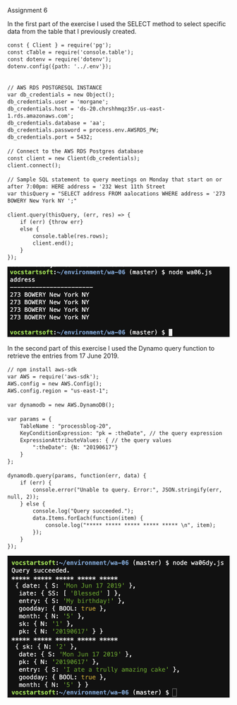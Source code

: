 Assignment 6

In the first part of the exercise I used the SELECT method to select specific data from the table that I previously created.

```
const { Client } = require('pg');
const cTable = require('console.table');
const dotenv = require('dotenv');
dotenv.config({path: '../.env'});


// AWS RDS POSTGRESQL INSTANCE
var db_credentials = new Object();
db_credentials.user = 'morgane';
db_credentials.host = 'ds-20.chrshhmqz35r.us-east-1.rds.amazonaws.com';
db_credentials.database = 'aa';
db_credentials.password = process.env.AWSRDS_PW;
db_credentials.port = 5432;

// Connect to the AWS RDS Postgres database
const client = new Client(db_credentials);
client.connect();

// Sample SQL statement to query meetings on Monday that start on or after 7:00pm: HERE address = '232 West 11th Street
var thisQuery = "SELECT address FROM aalocations WHERE address = '273 BOWERY New York NY ';"

client.query(thisQuery, (err, res) => {
    if (err) {throw err}
    else {
        console.table(res.rows);
        client.end();
    }
});

```

![Image of data modeling](https://github.com/morganeborzee/data-structures/blob/master/wa-06/images/query_1.png)

In the second part of this exercise I used the Dynamo query function to retrieve the entries from 17 June 2019.

```
// npm install aws-sdk
var AWS = require('aws-sdk');
AWS.config = new AWS.Config();
AWS.config.region = "us-east-1";

var dynamodb = new AWS.DynamoDB();

var params = {
    TableName : "processblog-20",
    KeyConditionExpression: "pk = :theDate", // the query expression
    ExpressionAttributeValues: { // the query values
        ":theDate": {N: "20190617"}
    }
};

dynamodb.query(params, function(err, data) {
    if (err) {
        console.error("Unable to query. Error:", JSON.stringify(err, null, 2));
    } else {
        console.log("Query succeeded.");
        data.Items.forEach(function(item) {
            console.log("***** ***** ***** ***** ***** \n", item);
        });
    }
});
```


![Image of data modeling](https://github.com/morganeborzee/data-structures/blob/master/wa-06/images/query_2.png)

